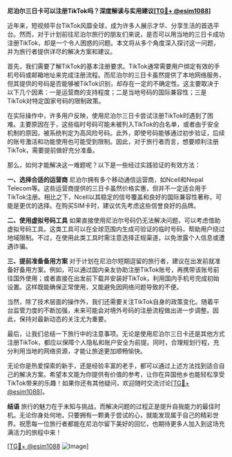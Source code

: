 **尼泊尔三日卡可以注册TikTok吗？深度解读与实用建议[[TG💪+ @esim1088](https://t.me/s/esim1088)]**

近年来，短视频平台TikTok风靡全球，成为许多人展示才华、分享生活的首选平台。然而，对于计划前往尼泊尔旅行的朋友们来说，是否可以用当地的三日卡成功注册TikTok，却是一个令人困惑的问题。本文将从多个角度深入探讨这一问题，并为旅行者提供详尽的解决方案和建议。

首先，我们需要了解TikTok的基本注册要求。TikTok通常需要用户绑定有效的手机号码或邮箱地址来完成注册流程。而尼泊尔的三日卡虽然提供了本地网络服务，但其提供的号码是否能够被TikTok识别，却存在一定的不确定性。这主要取决于以下几个因素：一是运营商的支持程度；二是当地号码的国际兼容性；三是TikTok对特定国家号码的限制政策。

在实际操作中，许多用户反映，使用尼泊尔三日卡尝试注册TikTok时遇到了困难。主要原因在于，这些临时号码可能未被列入TikTok的白名单，或者由于安全机制的原因，被系统判定为高风险号码。此外，即使号码能够通过初步验证，后续的账号激活和功能使用也可能受到限制。因此，对于旅行者而言，想要顺利注册TikTok，需要提前做好充分准备。

那么，如何才能解决这一难题呢？以下是一些经过实践验证的有效方法：

**一、选择合适的运营商**
尼泊尔拥有多个移动通信运营商，如Ncell和Nepal Telecom等。这些运营商提供的三日卡虽然价格实惠，但并不一定适合用于TikTok注册。相比之下，Ncell以其稳定的信号覆盖和良好的国际兼容性著称，可能是更优的选择。在购买SIM卡时，建议优先考虑这些信誉良好的品牌。

**二、使用虚拟号码工具**
如果直接使用尼泊尔号码仍无法解决问题，可以考虑借助虚拟号码工具。这类工具可以在全球范围内生成可验证的临时号码，帮助用户绕过地域限制。不过，在使用此类工具时需注意选择正规渠道，以免泄露个人信息或遭遇诈骗。

**三、提前准备备用方案**
对于计划在尼泊尔短期逗留的旅行者，建议在出发前就准备好备用方案。例如，可以通过国内亲友协助注册TikTok账号，再携带该账号前往国外使用；或者直接在出发前下载并安装好TikTok，利用国内手机号完成初始设置。这样既能确保正常使用，又能避免因网络问题导致的不便。

当然，除了技术层面的操作外，我们还需要关注TikTok自身的政策变化。随着平台监管力度的不断加强，未来可能会对境外号码的注册流程做出进一步调整。因此，保持对最新动态的关注尤为重要。

最后，让我们总结一下旅行中的注意事项。无论是使用尼泊尔三日卡还是其他方式注册TikTok，都应以保障个人隐私和账户安全为前提。同时，合理规划行程，充分利用当地的网络资源，才能让旅途更加顺畅愉快。

无论你是热爱探索的新手，还是经验丰富的老手，都可以通过上述方法找到适合自己的解决方案。希望本文能为你提供有价值的参考，让你在异国他乡也能轻松享受TikTok带来的乐趣！如果你还有其他疑问，欢迎随时交流讨论[[TG💪+ @esim1088](https://t.me/s/esim1088)]。

**结语**
旅行的魅力在于未知与挑战，而解决问题的过程正是提升自我能力的最佳时机。无论你身处何地，只要拥有一颗勇于尝试的心，就能发现属于自己的精彩世界。祝愿每一位旅行者都能在尼泊尔留下美好的回忆，也期待更多人加入到这场充满活力的旅程中来！

[[TG💪+ @esim1088](https://t.me/s/esim1088) ![Image](https://i.postimg.cc/4NQfJmqS/Snipaste-2025-05-13-00-14-12.png)]